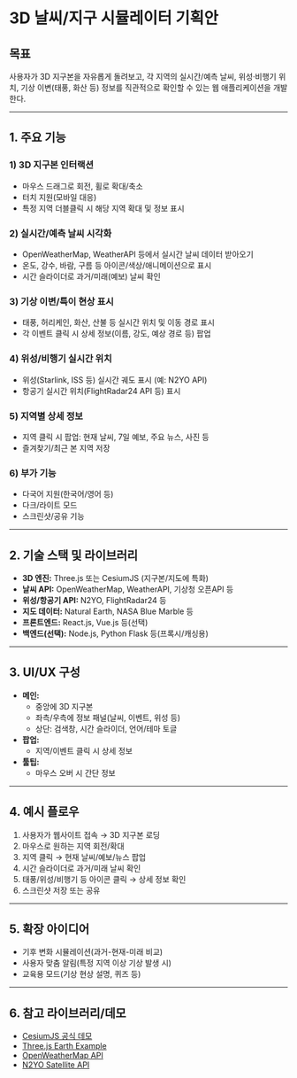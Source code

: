 # 3D 날씨/지구 시뮬레이터 기획안

## 목표
사용자가 3D 지구본을 자유롭게 돌려보고, 각 지역의 실시간/예측 날씨, 위성·비행기 위치, 기상 이변(태풍, 화산 등) 정보를 직관적으로 확인할 수 있는 웹 애플리케이션을 개발한다.

---

## 1. 주요 기능

### 1) 3D 지구본 인터랙션
- 마우스 드래그로 회전, 휠로 확대/축소
- 터치 지원(모바일 대응)
- 특정 지역 더블클릭 시 해당 지역 확대 및 정보 표시

### 2) 실시간/예측 날씨 시각화
- OpenWeatherMap, WeatherAPI 등에서 실시간 날씨 데이터 받아오기
- 온도, 강수, 바람, 구름 등 아이콘/색상/애니메이션으로 표시
- 시간 슬라이더로 과거/미래(예보) 날씨 확인

### 3) 기상 이변/특이 현상 표시
- 태풍, 허리케인, 화산, 산불 등 실시간 위치 및 이동 경로 표시
- 각 이벤트 클릭 시 상세 정보(이름, 강도, 예상 경로 등) 팝업

### 4) 위성/비행기 실시간 위치
- 위성(Starlink, ISS 등) 실시간 궤도 표시 (예: N2YO API)
- 항공기 실시간 위치(FlightRadar24 API 등) 표시

### 5) 지역별 상세 정보
- 지역 클릭 시 팝업: 현재 날씨, 7일 예보, 주요 뉴스, 사진 등
- 즐겨찾기/최근 본 지역 저장

### 6) 부가 기능
- 다국어 지원(한국어/영어 등)
- 다크/라이트 모드
- 스크린샷/공유 기능

---

## 2. 기술 스택 및 라이브러리

- **3D 엔진:** Three.js 또는 CesiumJS (지구본/지도에 특화)
- **날씨 API:** OpenWeatherMap, WeatherAPI, 기상청 오픈API 등
- **위성/항공기 API:** N2YO, FlightRadar24 등
- **지도 데이터:** Natural Earth, NASA Blue Marble 등
- **프론트엔드:** React.js, Vue.js 등(선택)
- **백엔드(선택):** Node.js, Python Flask 등(프록시/캐싱용)

---

## 3. UI/UX 구성

- **메인:**  
  - 중앙에 3D 지구본  
  - 좌측/우측에 정보 패널(날씨, 이벤트, 위성 등)  
  - 상단: 검색창, 시간 슬라이더, 언어/테마 토글  
- **팝업:**  
  - 지역/이벤트 클릭 시 상세 정보  
- **툴팁:**  
  - 마우스 오버 시 간단 정보

---

## 4. 예시 플로우

1. 사용자가 웹사이트 접속 → 3D 지구본 로딩
2. 마우스로 원하는 지역 회전/확대
3. 지역 클릭 → 현재 날씨/예보/뉴스 팝업
4. 시간 슬라이더로 과거/미래 날씨 확인
5. 태풍/위성/비행기 등 아이콘 클릭 → 상세 정보 확인
6. 스크린샷 저장 또는 공유

---

## 5. 확장 아이디어

- 기후 변화 시뮬레이션(과거-현재-미래 비교)
- 사용자 맞춤 알림(특정 지역 이상 기상 발생 시)
- 교육용 모드(기상 현상 설명, 퀴즈 등)

---

## 6. 참고 라이브러리/데모

- [CesiumJS 공식 데모](https://sandcastle.cesium.com/)
- [Three.js Earth Example](https://threejs.org/examples/#webgl_shaders_ocean)
- [OpenWeatherMap API](https://openweathermap.org/api)
- [N2YO Satellite API](https://www.n2yo.com/api/) 